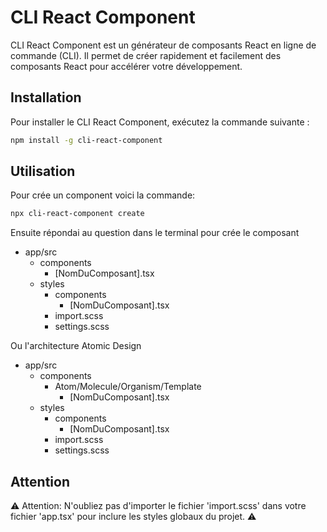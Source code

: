 # CLI React Component

CLI React Component est un générateur de composants React en ligne de commande (CLI). Il permet de créer rapidement et facilement des composants React pour accélérer votre développement.

## Installation

Pour installer le CLI React Component, exécutez la commande suivante :

```bash
npm install -g cli-react-component
```

## Utilisation

Pour crée un component voici la commande:

```bash
npx cli-react-component create
```

Ensuite répondai au question dans le terminal pour crée le composant

- app/src
  - components
    - [NomDuComposant].tsx
  - styles
    - components
      - [NomDuComposant].tsx
    - import.scss
    - settings.scss

Ou l'architecture Atomic Design

- app/src
  - components
    - Atom/Molecule/Organism/Template
      - [NomDuComposant].tsx
  - styles
    - components
      - [NomDuComposant].tsx
    - import.scss
    - settings.scss

## Attention

⚠️ Attention: N'oubliez pas d'importer le fichier 'import.scss' dans votre fichier 'app.tsx' pour inclure les styles globaux du projet. ⚠️
